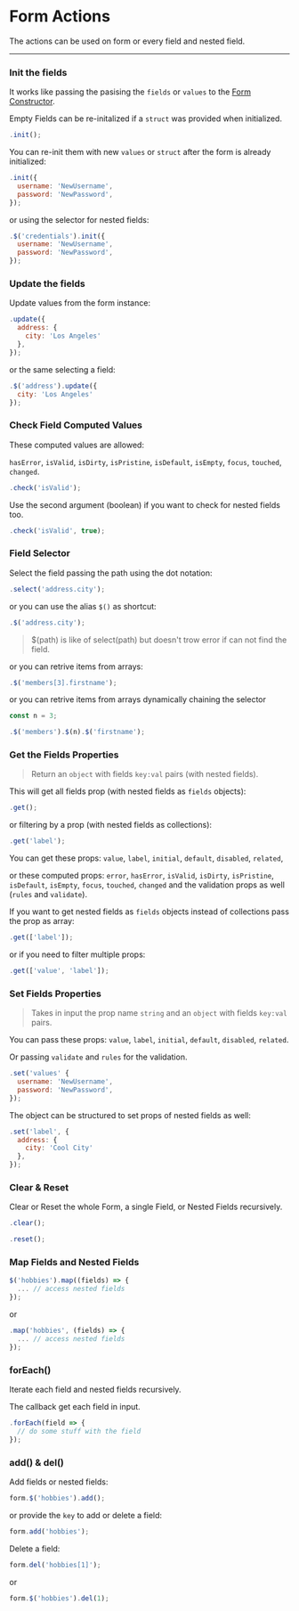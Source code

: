 # Form Actions

The actions can be used on form or every field and nested field.

---

### Init the fields

It works like passing the pasising the `fields` or `values` to the [Form Constructor](../api-reference/form-initialization.md).

Empty Fields can be re-initalized if a `struct` was provided when initialized.

```javascript
.init();
```

You can re-init them with new `values` or `struct` after the form is already initialized:

```javascript
.init({
  username: 'NewUsername',
  password: 'NewPassword',
});
```

or using the selector for nested fields:

```javascript
.$('credentials').init({
  username: 'NewUsername',
  password: 'NewPassword',
});
```

### Update the fields

Update values from the form instance:

```javascript
.update({
  address: {
    city: 'Los Angeles'
  },
});
```

or the same selecting a field:

```javascript
.$('address').update({
  city: 'Los Angeles'
});
```

### Check Field Computed Values

These computed values are allowed:

`hasError`, `isValid`, `isDirty`, `isPristine`, `isDefault`, `isEmpty`, `focus`, `touched`, `changed`.

```javascript
.check('isValid');
```

Use the second argument (boolean) if you want to check for nested fields too.

```javascript
.check('isValid', true);
```

### Field Selector

Select the field passing the path using the dot notation:

```javascript
.select('address.city');
```

or you can use the alias `$()` as shortcut:

```javascript
.$('address.city');
```

> $(path) is like of select(path) but doesn't trow error if can not find the field.

or you can retrive items from arrays:

```javascript
.$('members[3].firstname');
```

or you can retrive items from arrays dynamically chaining the selector

```javascript
const n = 3;

.$('members').$(n).$('firstname');
```

### Get the Fields Properties

> Return an `object` with fields `key:val` pairs (with nested fields).

This will get all fields prop (with nested fields as `fields` objects):

```javascript
.get();
```

or filtering by a prop (with nested fields as collections):

```javascript
.get('label');
```

You can get these props: `value`, `label`, `initial`, `default`, `disabled`, `related`,

or these computed props: `error`, `hasError`, `isValid`, `isDirty`, `isPristine`, `isDefault`, `isEmpty`, `focus`, `touched`, `changed` and the validation props as well (`rules` and `validate`).

If you want to get nested fields as `fields` objects instead of collections pass the prop as array:

```javascript
.get(['label']);
```

or if you need to filter multiple props:

```javascript
.get(['value', 'label']);
```

### Set Fields Properties

> Takes in input the prop name `string` and an `object` with fields `key:val` pairs.

You can pass these props: `value`, `label`, `initial`, `default`, `disabled`, `related`.

Or passing `validate` and  `rules` for the validation.

```javascript
.set('values' {
  username: 'NewUsername',
  password: 'NewPassword',
});
```

The object can be structured to set props of nested fields as well:

```javascript
.set('label', {
  address: {
    city: 'Cool City'
  },
});
```

### Clear & Reset

Clear or Reset the whole Form, a single Field, or Nested Fields recursively.

```javascript
.clear();
```

```javascript
.reset();
```

### Map Fields and Nested Fields

```javascript
$('hobbies').map((fields) => {
  ... // access nested fields
});
```

or

```javascript
.map('hobbies', (fields) => {
  ... // access nested fields
});
```

### forEach()

Iterate each field and nested fields recursively.

The callback get each field in input.

```javascript
.forEach(field => {
  // do some stuff with the field
});
```

### add() & del()

Add fields or nested fields:

```javascript
form.$('hobbies').add();
```

or provide the `key` to add or delete a field:

```javascript
form.add('hobbies');
```

Delete a field:

```javascript
form.del('hobbies[1]');
```

or

```javascript
form.$('hobbies').del(1);
```

